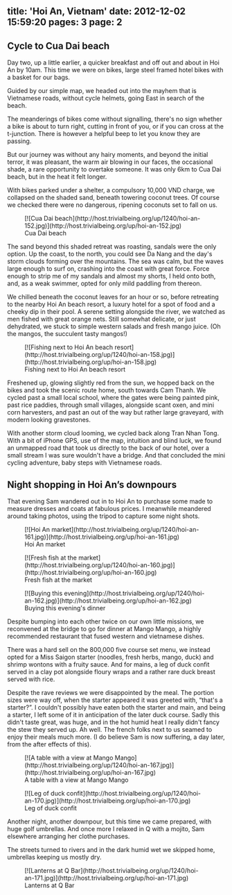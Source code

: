 title: 'Hoi An, Vietnam'
date: 2012-12-02 15:59:20
pages: 3
page: 2
---

## Cycle to Cua Dai beach

Day two, up a little earlier, a quicker breakfast and off out and about in Hoi An by 10am. This time we were on bikes, large steel framed hotel bikes with a basket for our bags.

Guided by our simple map, we headed out into the mayhem that is Vietnamese roads, without cycle helmets, going East in search of the beach.

The meanderings of bikes come without signalling, there's no sign whether a bike is about to turn right, cutting in front of you, or if you can cross at the t-junction. There is however a helpful beep to let you know they are passing.

But our journey was without any hairy moments, and beyond the initial terror, it was pleasant, the warm air blowing in our faces, the occasional shade, a rare opportunity to overtake someone. It was only 6km to Cua Dai beach, but in the heat it felt longer.

With bikes parked under a shelter, a compulsory 10,000 VND charge, we collapsed on the shaded sand, beneath towering coconut trees. Of course we checked there were no dangerous, ripening coconuts set to fall on us.

<figure class="generated-figure generated-figure--retina generated-figure--620 generated-figure--landscape">[![Cua Dai beach](http://host.trivialbeing.org/up/1240/hoi-an-152.jpg)](http://host.trivialbeing.org/up/hoi-an-152.jpg)<figcaption class="generated-figure-caption">Cua Dai beach</figcaption></figure>

The sand beyond this shaded retreat was roasting, sandals were the only option. Up the coast, to the north, you could see Da Nang and the day's storm clouds forming over the mountains. The sea was calm, but the waves large enough to surf on, crashing into the coast with great force. Force enough to strip me of my sandals and almost my shorts, I held onto both, and, as a weak swimmer, opted for only mild paddling from thereon.

We chilled beneath the coconut leaves for an hour or so, before retreating to the nearby Hoi An beach resort, a luxury hotel for a spot of food and a cheeky dip in their pool. A serene setting alongside the river, we watched as men fished with great orange nets. Still somewhat delicate, or just dehydrated, we stuck to simple western salads and fresh mango juice. (Oh the mangos, the succulent tasty mangos!)

<figure class="generated-figure generated-figure--retina generated-figure--620 generated-figure--landscape">[![Fishing next to Hoi An beach resort](http://host.trivialbeing.org/up/1240/hoi-an-158.jpg)](http://host.trivialbeing.org/up/hoi-an-158.jpg)<figcaption class="generated-figure-caption">Fishing next to Hoi An beach resort</figcaption></figure>

Freshened up, glowing slightly red from the sun, we hopped back on the bikes and took the scenic route home, south towards Cam Thanh. We cycled past a small local school, where the gates were being painted pink, past rice paddies, through small villages, alongside scant oxen, and mini corn harvesters, and past an out of the way but rather large graveyard, with modern looking gravestones.

With another storm cloud looming, we cycled back along Tran Nhan Tong. With a bit of iPhone GPS, use of the map, intuition and blind luck, we found an unmapped road that took us directly to the back of our hotel, over a small stream I was sure wouldn't have a bridge. And that concluded the mini cycling adventure, baby steps with Vietnamese roads.

## Night shopping in Hoi An’s downpours

That evening Sam wandered out in to Hoi An to purchase some made to measure dresses and coats at fabulous prices. I meanwhile meandered around taking photos, using the tripod to capture some night shots.

<figure class="generated-figure generated-figure--retina generated-figure--620 generated-figure--landscape">[![Hoi An market](http://host.trivialbeing.org/up/1240/hoi-an-161.jpg)](http://host.trivialbeing.org/up/hoi-an-161.jpg)<figcaption class="generated-figure-caption">Hoi An market</figcaption></figure>

<figure class="generated-figure generated-figure--retina generated-figure--620 generated-figure--landscape">[![Fresh fish at the market](http://host.trivialbeing.org/up/1240/hoi-an-160.jpg)](http://host.trivialbeing.org/up/hoi-an-160.jpg)<figcaption class="generated-figure-caption">Fresh fish at the market</figcaption></figure>

<figure class="generated-figure generated-figure--retina generated-figure--620 generated-figure--landscape">[![Buying this evening](http://host.trivialbeing.org/up/1240/hoi-an-162.jpg)](http://host.trivialbeing.org/up/hoi-an-162.jpg)<figcaption class="generated-figure-caption">Buying this evening's dinner</figcaption></figure>

Despite bumping into each other twice on our own little missions, we reconvened at the bridge to go for dinner at Mango Mango, a highly recommended restaurant that fused western and vietnamese dishes.

There was a hard sell on the 800,000 five course set menu, we instead opted for a Miss Saigon starter (noodles, fresh herbs, mango, duck) and shrimp wontons with a fruity sauce. And for mains, a leg of duck confit served in a clay pot alongside floury wraps and a rather rare duck breast served with rice.

Despite the rave reviews we were disappointed by the meal. The portion sizes were way off, when the starter appeared it was greeted with, “that's a starter?”. I couldn't possibly have eaten both the starter and main, and being a starter, I left some of it in anticipation of the later duck course. Sadly this didn't taste great, was huge, and in the hot humid heat I really didn't fancy the stew they served up. Ah well. The french folks next to us seamed to enjoy their meals much more. (I do believe Sam is now suffering, a day later, from the after effects of this).

<figure class="generated-figure generated-figure--retina generated-figure--620 generated-figure--portrait">[![A table with a view at Mango Mango](http://host.trivialbeing.org/up/1240/hoi-an-167.jpg)](http://host.trivialbeing.org/up/hoi-an-167.jpg)<figcaption class="generated-figure-caption">A table with a view at Mango Mango</figcaption></figure>

<figure class="generated-figure generated-figure--retina generated-figure--620 generated-figure--landscape">[![Leg of duck confit](http://host.trivialbeing.org/up/1240/hoi-an-170.jpg)](http://host.trivialbeing.org/up/hoi-an-170.jpg)<figcaption class="generated-figure-caption">Leg of duck confit</figcaption></figure>

Another night, another downpour, but this time we came prepared, with huge golf umbrellas. And once more I relaxed in Q with a mojito, Sam elsewhere arranging her clothe purchases.

The streets turned to rivers and in the dark humid wet we skipped home, umbrellas keeping us mostly dry.

<figure class="generated-figure generated-figure--retina generated-figure--620 generated-figure--landscape">[![Lanterns at Q Bar](http://host.trivialbeing.org/up/1240/hoi-an-171.jpg)](http://host.trivialbeing.org/up/hoi-an-171.jpg)<figcaption class="generated-figure-caption">Lanterns at Q Bar</figcaption></figure>
